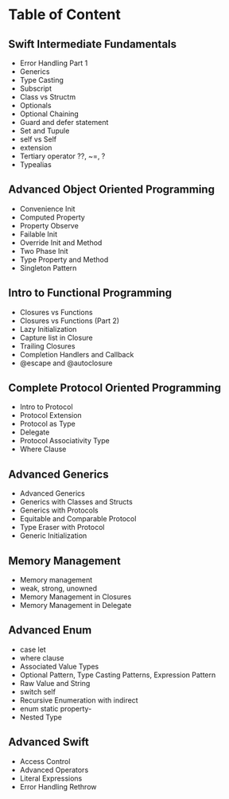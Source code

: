# Table of Content

## Swift Intermediate Fundamentals  
- Error Handling Part 1
- Generics
- Type Casting
- Subscript
- Class vs Structm
- Optionals
- Optional Chaining
- Guard and defer statement
- Set and Tupule
- self vs Self
- extension
- Tertiary operator ??, ~=, ?
- Typealias

## Advanced Object Oriented Programming
- Convenience Init
- Computed Property
- Property Observe
- Failable Init
- Override Init and Method
- Two Phase Init
- Type Property and Method
- Singleton Pattern

## Intro to Functional Programming
- Closures vs Functions
- Closures vs Functions (Part 2)
- Lazy Initialization
- Capture list in Closure
- Trailing Closures
- Completion Handlers and Callback
- @escape and @autoclosure

## Complete Protocol Oriented Programming
- Intro to Protocol
- Protocol Extension
- Protocol as Type
- Delegate
- Protocol Associativity Type
- Where Clause

## Advanced Generics
- Advanced Generics
- Generics with Classes and Structs
- Generics with Protocols
- Equitable and Comparable Protocol
- Type Eraser with Protocol
- Generic Initialization 

## Memory Management
- Memory management
- weak, strong, unowned
- Memory Management in Closures
- Memory Management in Delegate

## Advanced Enum
- case let
- where clause
- Associated Value Types
- Optional Pattern, Type Casting Patterns, Expression Pattern
- Raw Value and String
- switch self
- Recursive Enumeration with indirect
- enum static property-
- Nested Type

## Advanced Swift
- Access Control
- Advanced Operators
- Literal Expressions
- Error Handling Rethrow
